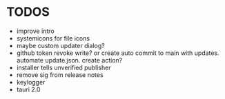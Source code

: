 
# TODOS
- improve intro
- systemicons for file icons
- maybe custom updater dialog? 
- github token revoke write? or create auto commit to main with updates. automate update.json. create action?
- installer tells unverified publisher
- remove sig from release notes
- keylogger
- tauri 2.0